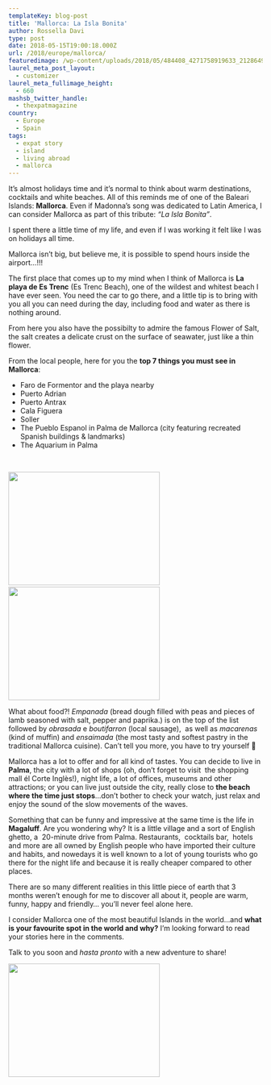 ```yaml
---
templateKey: blog-post
title: 'Mallorca: La Isla Bonita'
author: Rossella Davi
type: post
date: 2018-05-15T19:00:18.000Z
url: /2018/europe/mallorca/
featuredimage: /wp-content/uploads/2018/05/484408_4271758919633_2128649041_n.jpg
laurel_meta_post_layout:
  - customizer
laurel_meta_fullimage_height:
  - 660
mashsb_twitter_handle:
  - thexpatmagazine
country: 
  - Europe
  - Spain
tags:
  - expat story
  - island
  - living abroad
  - mallorca
---
```


It&#8217;s almost holidays time and it&#8217;s normal to think about warm destinations, cocktails and white beaches. All of this reminds me of one of the Baleari Islands: **Mallorca**. Even if Madonna&#8217;s song was dedicated to Latin America, I can consider Mallorca as part of this tribute: _&#8220;La Isla Bonita&#8221;_.

I spent there a little time of my life, and even if I was working it felt like I was on holidays all time.

Mallorca isn&#8217;t big, but believe me, it is possible to spend hours inside the airport…!!!

The first place that comes up to my mind when I think of Mallorca is **La playa de Es Trenc** (Es Trenc Beach), one of the wildest and whitest beach I have ever seen. You need the car to go there, and a little tip is to bring with you all you can need during the day, including food and water as there is nothing around.

From here you also have the possibilty to admire the famous Flower of Salt, the salt creates a delicate crust on the surface of seawater, just like a thin flower.

From the local people, here for you the **top 7 things you must see in Mallorca**:

- Faro de Formentor and the playa nearby
- Puerto Adrian
- Puerto Antrax
- Cala Figuera
- Soller
- The Pueblo Espanol in Palma de Mallorca (city featuring recreated Spanish buildings & landmarks)
- The Aquarium in Palma

&nbsp;

<img src="/img/uploads/2018/05/427460_4150624891358_1635144725_n-300x225.jpg" alt="" width="300" height="225" srcset="/img/uploads/2018/05/427460_4150624891358_1635144725_n-300x225.jpg 300w, /img/uploads/2018/05/427460_4150624891358_1635144725_n-768x576.jpg 768w, /img/uploads/2018/05/427460_4150624891358_1635144725_n.jpg 960w" sizes="(max-width: 300px) 100vw, 300px" />                  <img src="/img/uploads/2018/05/528682_4198437446642_1882371668_n-300x225.jpg" alt="" width="300" height="225" srcset="/img/uploads/2018/05/528682_4198437446642_1882371668_n-300x225.jpg 300w, /img/uploads/2018/05/528682_4198437446642_1882371668_n-768x576.jpg 768w, /img/uploads/2018/05/528682_4198437446642_1882371668_n.jpg 960w" sizes="(max-width: 300px) 100vw, 300px" />

What about food?! _Empanada_ (bread dough filled with peas and pieces of lamb seasoned with salt, pepper and paprika.) is on the top of the list followed by _obrasada_ e *boutifarron* (local sausage),  as well as _macarenas_ (kind of muffin) and _ensaimada_ (the most tasty and softest pastry in the traditional Mallorca cuisine). Can&#8217;t tell you more, you have to try yourself 🙂

Mallorca has a lot to offer and for all kind of tastes. You can decide to live in **Palma**, the city with a lot of shops (oh, don’t forget to visit  the shopping mall él Corte Inglès!), night life, a lot of offices, museums and other attractions; or you can live just outside the city, really close to **the beach where the time just stops**&#8230;don&#8217;t bother to check your watch, just relax and enjoy the sound of the slow movements of the waves.

Something that can be funny and impressive at the same time is the life in **Magaluff**. Are you wondering why? It is a little village and a sort of English ghetto, a  20-minute drive from Palma. Restaurants,  cocktails bar,  hotels and more are all owned by English people who have imported their culture and habits, and nowedays it is well known to a lot of young tourists who go there for the night life and because it is really cheaper compared to other places.

There are so many different realities in this little piece of earth that 3 months weren&#8217;t enough for me to discover all about it, people are warm, funny, happy and friendly&#8230; you&#8217;ll never feel alone here.

I consider Mallorca one of the most beautiful Islands in the world&#8230;and **what is your favourite spot in the world and why?** I&#8217;m looking forward to read your stories here in the comments.

Talk to you soon and _hasta pronto_ with a new adventure to share!

<img  src="/img/uploads/2018/05/394522_4198436486618_351003565_n-300x225.jpg" alt="" width="300" height="225" srcset="/img/uploads/2018/05/394522_4198436486618_351003565_n-300x225.jpg 300w, /img/uploads/2018/05/394522_4198436486618_351003565_n-768x576.jpg 768w, /img/uploads/2018/05/394522_4198436486618_351003565_n.jpg 960w" sizes="(max-width: 300px) 100vw, 300px" />

&nbsp;
